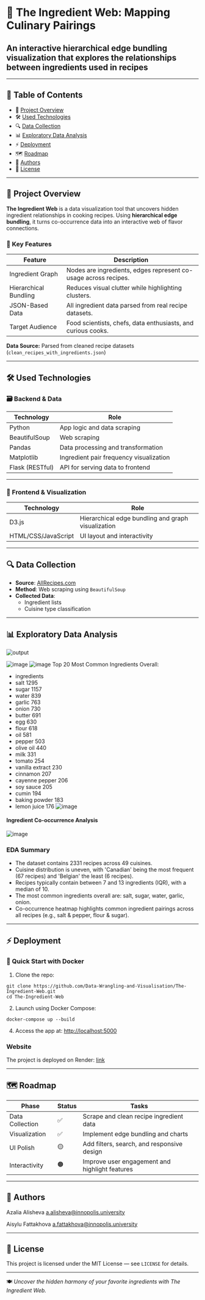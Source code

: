 # 🥘 The Ingredient Web: Mapping Culinary Pairings
## An interactive hierarchical edge bundling visualization that explores the relationships between ingredients used in recipes
---

## 📌 Table of Contents  
- 🚀 [Project Overview](#-project-overview)  
- 🛠️ [Used Technologies](#%EF%B8%8F-used-technologies)  
- 🔍 [Data Collection](#-data-collection)
- 📊 [Exploratory Data Analysis](#-exploratory-data-analysis) 
- ⚡ [Deployment](#-deployment)  
- 🗺️ [Roadmap](#%EF%B8%8F-roadmap)   
- 👥 [Authors](#-authors)  
- 📜 [License](#-license)  

---

## 🚀 Project Overview  
**The Ingredient Web** is a data visualization tool that uncovers hidden ingredient relationships in cooking recipes. Using **hierarchical edge bundling**, it turns co-occurrence data into an interactive web of flavor connections.

### 🔑 Key Features

| Feature | Description |
|--------|-------------|
| Ingredient Graph | Nodes are ingredients, edges represent co-usage across recipes. |
| Hierarchical Bundling | Reduces visual clutter while highlighting clusters. |
| JSON-Based Data | All ingredient data parsed from real recipe datasets. |
| Target Audience | Food scientists, chefs, data enthusiasts, and curious cooks. |

**Data Source:** Parsed from cleaned recipe datasets (`clean_recipes_with_ingredients.json`)

---

## 🛠️ Used Technologies

### 🗃️ Backend & Data

| Technology | Role |
|-----------|------|
| Python | App logic and data scraping |
| BeautifulSoup | Web scraping |
| Pandas | Data processing and transformation |
| Matplotlib | Ingredient pair frequency visualization |
| Flask (RESTful) | API for serving data to frontend |

---

### 🎨 Frontend & Visualization

| Technology | Role |
|-----------|------|
| D3.js | Hierarchical edge bundling and graph visualization |
| HTML/CSS/JavaScript | UI layout and interactivity |


---

## 🔍 Data Collection

- **Source**: [AllRecipes.com](https://www.allrecipes.com)
- **Method**: Web scraping using `BeautifulSoup`
- **Collected Data**:
  - Ingredient lists
  - Cuisine type classification

---

## 📊 Exploratory Data Analysis

![output](https://github.com/user-attachments/assets/9d8c16fe-7986-477b-b9d3-9f9109b3f210)

![image](https://github.com/user-attachments/assets/97e8b684-1bc7-48f1-bfc1-27955c3d8827)
![image](https://github.com/user-attachments/assets/0eab79cd-e29e-4130-ac61-5e80f8504dde)
Top 20 Most Common Ingredients Overall:
- ingredients
- salt               1295
- sugar              1157
- water               839
- garlic              763
- onion               730
- butter              691
- egg                 630
- flour               618
- oil                 581
- pepper              503
- olive oil           440
- milk                331
- tomato              254
- vanilla extract     230
- cinnamon            207
- cayenne pepper      206
- soy sauce           205
- cumin               194
- baking powder       183
- lemon juice         176
![image](https://github.com/user-attachments/assets/449c6cb2-5146-4c94-9b9c-fb4c4bd4d402)
#### Ingredient Co-occurrence Analysis
![image](https://github.com/user-attachments/assets/e3019d30-aeec-4987-b6bd-6641dcfb4d0d)

### EDA Summary 
- The dataset contains 2331 recipes across 49 cuisines.
- Cuisine distribution is uneven, with 'Canadian' being the most frequent (67 recipes) and 'Belgian' the least (6 recipes).
- Recipes typically contain between 7 and 13 ingredients (IQR), with a median of 10.
- The most common ingredients overall are: salt, sugar, water, garlic, onion.
- Co-occurrence heatmap highlights common ingredient pairings across all recipes (e.g., salt & pepper, flour & sugar).
---


## ⚡ Deployment

### 🔧 Quick Start with Docker

1. Clone the repo:

```
git clone https://github.com/Data-Wrangling-and-Visualisation/The-Ingredient-Web.git
cd The-Ingredient-Web
```

2. Launch using Docker Compose:

```
docker-compose up --build
```

4. Access the app at: [http://localhost:5000](http://172.18.0.2:5000/)

### Website
The project is deployed on Render: [link](https://the-ingredient-web-k6lv.onrender.com/)

---

## 🗺️ Roadmap

| Phase | Status | Tasks |
|-------|--------|-------|
Data Collection | ✅ | Scrape and clean recipe ingredient data
Visualization | ✅ | Implement edge bundling and charts
UI Polish | 🟡 | Add filters, search, and responsive design
Interactivity | 🟠 | Improve user engagement and highlight features

---

## 👥 Authors

Azalia Alisheva a.alisheva@innopolis.university

Aisylu Fattakhova a.fattakhova@innopolis.university

---

## 📜 License

This project is licensed under the MIT License — see `LICENSE` for details.

---

🍽️ *Uncover the hidden harmony of your favorite ingredients with The Ingredient Web.*
